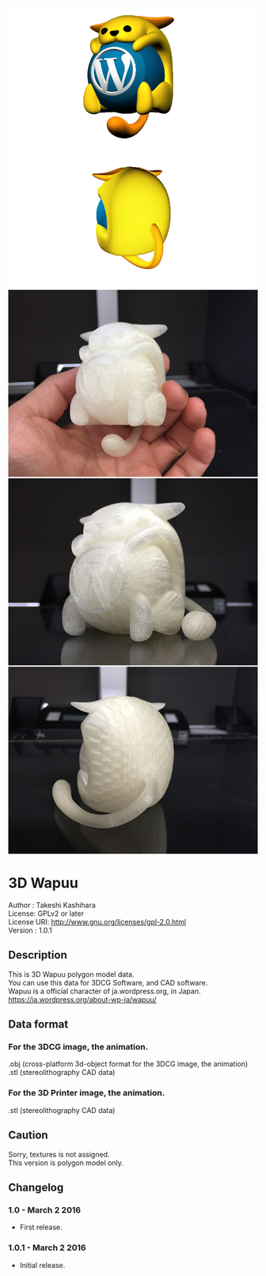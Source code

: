 ![3D Wapuu](./images/wapuu_render_1.png)
![3D Wapuu](./images/wapuu_render_2.png)
![3D Wapuu](./images/wapuu_3d_printer_1.jpg)
![3D Wapuu](./images/wapuu_3d_printer_2.jpg)
![3D Wapuu](./images/wapuu_3d_printer_3.jpg)


# 3D Wapuu  
Author : Takeshi Kashihara  
License: GPLv2 or later  
License URI: http://www.gnu.org/licenses/gpl-2.0.html  
Version : 1.0.1  

## Description  
This is 3D Wapuu polygon model data.  
You can use this data for 3DCG Software, and CAD software.  
Wapuu is a official character of ja.wordpress.org, in Japan.  
https://ja.wordpress.org/about-wp-ja/wapuu/  

## Data format  
### For the 3DCG image, the animation.  
.obj (cross-platform 3d-object format for the 3DCG image, the animation)  
.stl (stereolithography CAD data)  

### For the 3D Printer image, the animation.  
.stl (stereolithography CAD data)  

## Caution  
Sorry, textures is not assigned.  
This version is polygon model only.  
## Changelog  
### 1.0 - March 2 2016
* First release.  

### 1.0.1 - March 2 2016
* Initial release.



